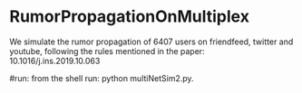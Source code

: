 # RumorPropagationOnMultiplex
We simulate the rumor propagation of 6407 users on friendfeed, twitter and youtube, following the rules mentioned in the paper: 10.1016/j.ins.2019.10.063 

#run:
 from the shell run: python multiNetSim2.py.
